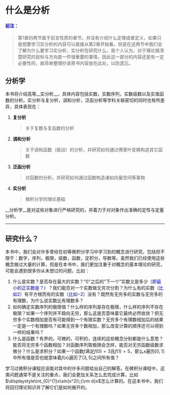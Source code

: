 # 什么是分析

#### <font color=blue>前注：</font>

> 第1章的两节属于前言性质的章节，并没有介绍什么定理或者定义，如果只是想要学习实分析的内容可以直接从第2章开始看。但是在这两节中我们会了解为什么要学习实分析，实分析在研究什么。我个人认为，对于理论搞清楚研究的目标与方向是一件很重要的事情，因此这一部分的内容还是有一定必要性的，故简单整理抄录原书内容放在此处，以防遗忘。

## 分析学

本书将介绍高等__实分析__，具体内容包括实数，实数序列，实数级数以及实值函数的分析。实分析与复分析，调和分析，泛函分析等学科关联密切的同时也有所差异，具体表现在：

1. __复分析__

   > 关于复数与复函数的分析

2. __调和分析__

   > 关于调和函数（振动）的分析，并研究如何通过傅里叶变换构造其它函数

3. __泛函分析__

   > 对函数的分析，并研究如何通过函数构造诸如向量空间等事物

4. __实分析__

   > 微积分学的理论基础

__分析学__是对这些对象进行严格研究的，并着力于对对象作出准确的定性与定量分析。

---

## 研究什么？

本书中，我们会对许多曾经在初等微积分学习中学习到的概念进行研究，包括但不限于：数字，序列，极限，级数，函数，定积分，导数等。虽然我们已经使用这些概念做过大量的计算，但是在本书中，我们更加注重于对概念的基本理论的研究，可能会遇到很多你从未想过的问题，比如：

1. 什么是实数？是否存在最大的实数？"$0$"之后的"下一个"实数又是多少<font color=blue>（即最小的正实数是？）</font>？我们能否对一个实数做无穷次分割？为什么有的实数<font color=blue>（比如$2$）</font>有平方根而有的实数<font color=blue>（比如$-2$）</font>没有？既然有无穷多的实数与无穷多的有理数，为什么说实数比有理数多？
2. 如何确定实数序列的极限值？什么样的序列是存在极限，什么样的序列不存在极限？如果一个序列并不趋向无穷，那么这是否意味着它最终必然收敛？把无穷多个实数相加是否有可能得到一个有限实数？无穷多个有理数相加后的结果一定是一个有理数吗？如果无穷多个数相加，那么改变计算的顺序还可以得到一样的结果吗？
3. 什么是函数？有界的，可微的，可积的，连续的这些概念分别都是什么意思？能否将无穷多个函数相加？对函数序列取极限会怎样，能否对无穷函数级数求微分？什么是求积分？如果一个函数$f$满足$f(0)=3$且$f(1)=5$，那么$x$遍历$[0,1]$中所有值是否也就意味着$f(x)$遍历了$[3,5]$之间所有值？

学习过微积分课程应该能对其中的许多问题给出自己的解答。在微积分课程中，这类问题通常不是关注的重点，我们会更加关系怎么去完成计算，比如$\displaystyle\int_{0}^{1}x\sin(x^2)\;{\rm d}x$怎么计算的。在这本书中，我们将回归理论知识并了解它们是如何展开的。
